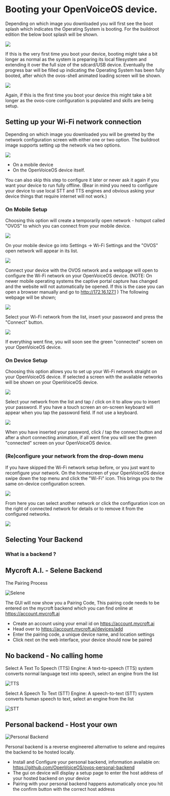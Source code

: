 # Booting your OpenVoiceOS device.

Depending on which image you downloaded you will first see the boot splash which indicates the Operating System is booting. For the buildroot edition the below boot splash will be shown.

![](https://raw.githubusercontent.com/OpenVoiceOS/ovos_assets/master/Images/Screenshot%20-%20Buildroot%20bootsplash.png)

If this is the very first time you boot your device, booting might take a bit longer as normal as the system is preparing its local filesystem and extending it over the full size of the sdcard/USB device.
Eventually the progress bar will be filled up indicating the Operating System has been fully booted, after which the ovos-shell animated loading screen will be shown.

![](https://raw.githubusercontent.com/OpenVoiceOS/ovos_assets/master/Images/Screenshot%20-%20Spinner.png)

Again, if this is the first time you boot your device this might take a bit longer as the ovos-core configuration is populated and skills are being setup.

## Setting up your Wi-Fi network connection

Depending on which image you downloaded you will be greeted by the network configuration screen with either one or two option. The buildroot image supports setting up the network via two options.

![](https://raw.githubusercontent.com/OpenVoiceOS/ovos_assets/master/Images/Screenshot%20-%20Network%20setup.png)

- On a mobile device
- On the OpenVoiceOS device itself.

You can also skip this step to configure it later or never ask it again if you want your device to run fully offline. (Bear in mind you need to configure your device to use local STT and TTS engines and obvious asking your device things that require internet will not work.)

### On Mobile Setup

Choosing this option will create a temporarily open network - hotspot called "OVOS" to which you can connect from your mobile device.

![](https://raw.githubusercontent.com/OpenVoiceOS/ovos_assets/master/Images/Screenshot%20-%20Connect%20hotspot.png)

On your mobile device go into Settings -> Wi-Fi Settings and the "OVOS" open network will appear in its list.

![](https://raw.githubusercontent.com/OpenVoiceOS/ovos_assets/master/Images/iPhone%20-%20WiFi%20network%20list.PNG)

Connect your device with the OVOS network and a webpage will open to configure the Wi-Fi network on your OpenVoiceOS device. (NOTE: On newer mobile operating systems the captive portal capture has changed and the website will not automatically be opened. If this is the case you can open a browser manually and go to http://172.16.127.1 )
The following webpage will be shown;

![](https://raw.githubusercontent.com/OpenVoiceOS/ovos_assets/master/Images/iPhone%20-%20WiFi%20setup%20startpage.PNG)

Select your Wi-Fi network from the list, insert your password and press the "Connect" button.

![](https://raw.githubusercontent.com/OpenVoiceOS/ovos_assets/master/Images/iPhone%20-%20WiFi%20setup%20filled-in.PNG)

If everything went fine, you will soon see the green "connected" screen on your OpenVoiceOS device.

### On Device Setup

Choosing this option allows you to set up your Wi-Fi network straight on your OpenVoiceOS device. If selected a screen with the available networks will be shown on your OpenVoiceOS device.

![](https://raw.githubusercontent.com/OpenVoiceOS/ovos_assets/master/Images/Screenshot%20-%20Select%20wifi%20on-device.png)

Select your network from the list and tap / click on it to allow you to insert your password. If you have a touch screen an on-screen keyboard will appear when you tap the password field. If not use a keyboard.

![](https://raw.githubusercontent.com/OpenVoiceOS/ovos_assets/master/Images/Screenshot%20-%20Insert%20wifi%20password.png)

When you have inserted your password, click / tap the connect button and after a short connecting animation, if all went fine you will see the green "connected" screen on your OpenVoiceOS device.

### (Re)configure your network from the drop-down menu

If you have skipped the Wi-Fi network setup before, or you just want to reconfigure your network. On the homescreen of your OpenVoiceOS device swipe down the top menu and click the "Wi-Fi" icon. This brings you to the same on-device configuration screen. 

![](https://raw.githubusercontent.com/OpenVoiceOS/ovos_assets/master/Images/Screenshot%20-%20Network%20connections.png)

From here you can select another network or click the configuration icon on the right of connected network for details or to remove it from the configured networks.

![](https://raw.githubusercontent.com/OpenVoiceOS/ovos_assets/master/Images/Screenshot%20-%20Connection%20details.png)

## Selecting Your Backend

### What is a backend ?

## Mycroft A.I. - Selene Backend

The Pairing Process

![Selene](https://github.com/OpenVoiceOS/ovos_assets/raw/master/Images/selene.png)

The GUI will now show you a Pairing Code, This pairing code needs to be entered on the mycroft backend which you can find online at https://account.mycroft.ai

- Create an account using your email id on https://account.mycroft.ai
- Head over to https://account.mycroft.ai/devices/add
- Enter the pairing code, a unique device name, and location settings
- Click next on the web interface, your device should now be paired

## No backend - No calling home

Select A Text To Speech (TTS) Engine: A text-to-speech (TTS) system converts normal language text into speech, select an engine from the list

![TTS](https://github.com/OpenVoiceOS/ovos_assets/raw/master/Images/tts.png)

Select A Speech To Text (STT) Engine: A speech-to-text (STT) system converts human speech to text, select an engine from the list

![STT](https://github.com/OpenVoiceOS/ovos_assets/raw/master/Images/stt.png)

## Personal backend - Host your own

![Personal Backend](https://github.com/OpenVoiceOS/ovos_assets/raw/master/Images/personal-backend.png)

Personal backend is a reverse engineered alternative to selene and requires the backend to be hosted locally.

- Install and Configure your personal backend, information available on: https://github.com/OpenVoiceOS/ovos-personal-backend
- The gui on device will display a setup page to enter the host address of your hosted backend on your device
- Pairing with your personal backend happens automatically once you hit the confirm button with the correct host address